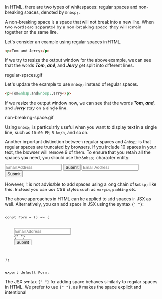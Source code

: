 In HTML, there are two types of whitespaces: regular spaces and non-breaking spaces, denoted by `&nbsp;`.

A non-breaking space is a space that will not break into a new line. When two words are separated by a non-breaking space, they will remain together on the same line.

Let's consider an example using regular spaces in HTML.

```html
<p>Tom and Jerry</p>
```

If we try to resize the output window for the above example, we can see that the words ***Tom***, ***and***, and ***Jerry*** get split into different lines.

<image>regular-spaces.gif</image>


Let's update the example to use `&nbsp;` instead of regular spaces.

```html
<p>Tom&nbsp;and&nbsp;Jerry</p>
```

If we resize the output window now, we can see that the words ***Tom***, ***and***, and ***Jerry*** stay on a single line.

<image>non-breaking-space.gif</image>

Using `&nbsp;` is particularly useful when you want to display text in a single line, such as `10:00 PM`, `5 km/h`, and so on.

Another important distinction between regular spaces and `&nbsp;` is that regular spaces are truncated by browsers. If you include 10 spaces in your text, the browser will remove 9 of them. To ensure that you retain all the spaces you need, you should use the `&nbsp;` character entity:

<codeblock language="html" type="lesson">
<!-- Adding multiple spaces doesn't work -->
<input type="text" placeholder="Email Address"/>           <button>Submit</button>
</codeblock>

<codeblock language="html" type="lesson">
<!-- &nbsp; can be used to add multiple spaces -->
<input type="text" placeholder="Email Address"/>&nbsp;&nbsp;&nbsp;&nbsp;&nbsp;&nbsp;&nbsp;
<button>Submit</button>
</codeblock>

However, it is not advisable to add spaces using a long chain of `&nbsp;` like this. Instead you can use CSS styles such as `margin`, `padding` etc.

The above approaches in HTML can be applied to add spaces in JSX as well. Alternatively, you can add space in JSX using the syntax `{" "}`:

<codeblock language="reactjs" type="lesson">
<code>
const Form = () => (
  <form>
    <input type="text" placeholder="Email Address"/>
    {" "}
    <button>Submit</button>
  </form>
);

export default Form;
</code>
</codeblock>

The JSX syntax `{" "}` for adding space behaves similarly to regular spaces in HTML. We prefer to use `{" "}`, as it makes the space explicit and intentional.
